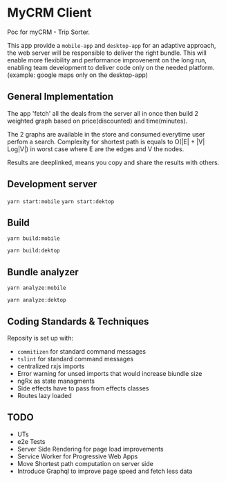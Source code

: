 # MyCRM Client

Poc for myCRM - Trip Sorter.

This app provide a `mobile-app` and `desktop-app` for an adaptive approach, the web server will be responsible to deliver the right bundle.
This will enable more flexibility and performance improvenemt on the long run, enabling team development to deliver code only on the needed platform. (example: google maps only on the desktop-app) 


## General Implementation
The app 'fetch' all the deals from the server all in once then build 2 weighted graph based on price(discounted) and time(minutes).

The 2 graphs are available in the store and consumed everytime  user perfom a search.
Complexity for shortest path is equals to O(|E| + |V| Log|V|) in worst case where E are the edges and V the nodes.


Results are deeplinked, means you copy and share the results with others. 


## Development server
`yarn start:mobile`
`yarn start:dektop`

## Build
`yarn build:mobile`

`yarn build:dektop`

## Bundle analyzer
`yarn analyze:mobile`

`yarn analyze:dektop`

## Coding Standards & Techniques
Reposity is set up with:
- `commitizen` for standard command messages 
- `tslint` for standard command messages 
- centralized rxjs imports
- Error warning for unsed imports that would increase biundle size
- ngRx as state managments
- Side effects have to pass from effects classes
- Routes lazy loaded

## TODO
- UTs
- e2e Tests
- Server Side Rendering for page load improvements
- Service Worker for Progressive Web Apps
- Move Shortest path computation on server side
- Introduce Graphql to improve page speed and fetch less data
